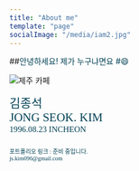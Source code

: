 ```yaml
---
title: "About me"
template: "page"
socialImage: "/media/iam2.jpg"
---
```


##<span style="color:#004154">안녕하세요! 제가 누구냐면요<span> #:smile:

![제주 카페](/media/iam.jpg)

<span style="color:#004154; font-size:1.5em; bold; font-family:Consolas">
    김종석<br>
    JONG SEOK. KIM<br>
<span>

<span style="color:#004154; font-size:0.7em; bold; font-family:Consolas">
    1996.08.23 INCHEON
<span>

<span style="color:#004154; font-size:0.7em; bold; font-family:Consolas">
    <br><br><br>
    포트폴리오 링크 : 준비 중입니다.<br>
    js.kim096@gmail.com<br>
<span>


